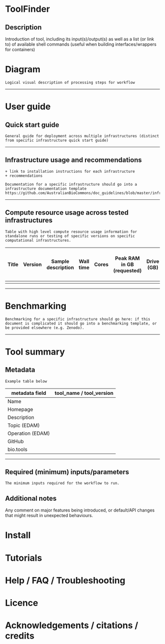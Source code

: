 ToolFinder
==========

## Description

Introduction of tool, including its input(s)/output(s) as well as a list (or link to) of available shell commands (useful when building interfaces/wrappers for containers)

# Diagram

```
Logical visual description of processing steps for workflow
```

---

# User guide

## Quick start guide

```
General guide for deployment across multiple infrastructures (distinct from specific infrastructure quick start guide) 
```

---

## Infrastructure usage and recommendations

```
+ link to installation instructions for each infrastructure 
+ recommendations
    
Documentation for a specific infrastructure should go into a infrastructure documentation template
https://github.com/AustralianBioCommons/doc_guidelines/blob/master/infrastructure_optimisation.md
```

---

## Compute resource usage across tested infrastructures

```
Table with high level compute resource usage information for standalone runs or testing of specific versions on specific computational infrastructures.
```

| Title | Version | Sample description | Wall time | Cores | Peak RAM in GB (requested) | Drive (GB) | HPC-HTC | If HPC-HTC is other, specify | Scheduler | Year-Month |
| ----- | ------- | ------------------ | --------- | ----- | -------------------------- | ---------- | ------- | ---------------------------- | --------- | ---------- |
|       |         |                    |           |       |                            |            |         |                              |           |            |

---

# Benchmarking

```
Benchmarking for a specific infrastructure should go here: if this document is complicated it should go into a benchmarking template, or be provided elsewhere (e.g. Zenodo). 
```

---

# Tool summary

## Metadata

```
Example table below 
```

|metadata field     | tool_name / tool_version        |
|-------------------|:-------------------------------:|
|Name               |                                 |
|Homepage           |                                 |
|Description        |                                 |
|Topic (EDAM)       |                                 |
|Operation (EDAM)   |                                 |
|GitHub             |                                 |
|bio.tools 	        |                                 |

---

## Required (minimum) inputs/parameters

```
The minimum inputs required for the workflow to run.
```
## Additional notes

Any comment on major features being introduced, or default/API changes that might result in unexpected behaviours.

# Install

# Tutorials

# Help / FAQ / Troubleshooting

# Licence

# Acknowledgements / citations / credits
